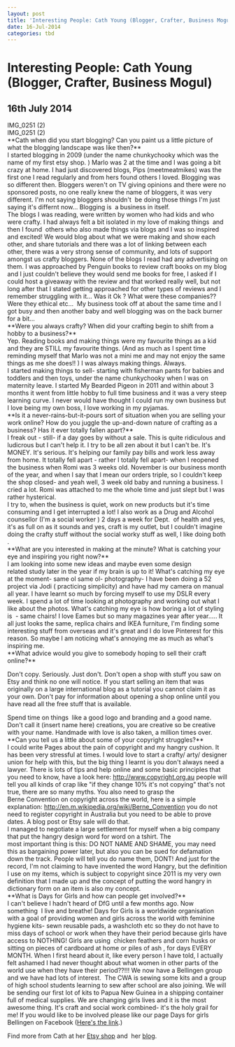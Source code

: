 ```yaml
---
layout: post
title: 'Interesting People: Cath Young (Blogger, Crafter, Business Mogul)'
date: 16-Jul-2014
categories: tbd
---
```


# Interesting People: Cath Young (Blogger, Crafter, Business Mogul)

## 16th July 2014

<div>

<div>

<div>IMG_0251 (2)</a></div>

<div></div>

<div>IMG_0251 (2)</a></div>

<div></div>

<div></div>

<div>**Cath when did you start blogging? Can you paint us a little picture of what the blogging landscape was like then?**</div>

<div></div>

</div>

<div>I started blogging in 2009 (under the name chunkychooky which was the name of my first etsy shop. ) Marlo was 2 at the time and I was going a bit crazy at home. I had just discovered blogs,   Pips (meetmeatmikes) was the first one I read regularly and from hers found others I loved. Blogging was so different then. Bloggers weren't on TV giving opinions and there were no sponsored posts,   no one really knew the name of bloggers, it was very different. I'm not saying bloggers shouldn't  be doing those things I'm just saying it's differnt now... Blogging is  a business in itself.</div>

<div></div>

<div>The blogs I was reading, were written by women who had kids and who were crafty. I had always felt a bit isolated in my love of making things  and then I found  others who also made things via blogs and I was so inspired and excited! We would blog about what we were making and show each other, and share tutorials and there was a lot of linking between each other, there was a very strong sense of community, and lots of support amongst us crafty bloggers. None of the blogs I read had any advertising on them. I was approached by Penguin books to review craft books on my blog and I just couldn't believe they would send me books for free, I asked if I could host a giveaway with the review and that worked really well, but not long after that I stated getting approached for other types of reviews and I remember struggling with it... Was it Ok ? What were these companies?? Were they ethical etc...  My business took off at about the same time and I got busy and then another baby and well blogging was on the back burner for a bit...</div>

<div>

<div></div>

<div>**Were you always crafty? When did your crafting begin to shift from a hobby to a business?**</div>

<div></div>

</div>

<div>Yep. Reading books and making things were my favourite things as a kid and they are STILL my favourite things. (And as much as I spent time reminding myself that Marlo was not a mini me and may not enjoy the same things as me she does!! ) I was always making things. Always.</div>

<div></div>

<div>I started making things to sell- starting with fisherman pants for babies and toddlers and then toys, under the name chunkychooky when I was on maternity leave. I started My Bearded Pigeon in 2011 and within about 3 months it went from little hobby to full time business and it was a very steep learning curve. I never would have thought I could run my own business but I love being my own boss, I love working in my pyjamas.</div>

<div>

<div></div>

<div>**Is it a never-rains-but-it-pours sort of situation when you are selling your work online? How do you juggle the up-and-down nature of crafting as a business? Has it ever totally fallen apart?**</div>

<div></div>

</div>

<div>I freak out - still- if a day goes by without a sale. This is quite ridiculous and ludicrous but I can't help it. I try to be all zen about it but I can't be. It's MONEY. It's serious. It's helping our family pay bills and work less away from home. It totally fell apart - rather I totally fell apart- when I reopened the business when Romi was 3 weeks old. November is our business month of the year, and when I say that I mean our orders triple, so I couldn't keep the shop closed- and yeah well, 3 week old baby and running a business. I cried a lot. Romi was attached to me the whole time and just slept but I was rather hysterical.</div>

<div></div>

<div>I try to, when the business is quiet, work on new products but it's time consuming and I get interrupted a lot! I also work as a Drug and Alcohol counsellor (I'm a social worker ) 2 days a week for Dept.  of health and yes, it's as full on as it sounds and yes, craft is my outlet, but I couldn't imagine doing the crafty stuff without the social worky stuff as well, I like doing both .</div>

<div>

<div></div>

<div>**What are you interested in making at the minute? What is catching your eye and inspiring you right now?**</div>

<div></div>

</div>

<div>I am looking into some new ideas and maybe even some design related study later in the year if my brain is up to it! What's catching my eye at the moment- same ol same ol- photography- I have been doing a 52 project via Jodi ( practicing simplicity) and have had my camera on manual all year. I have learnt so much by forcing myself to use my DSLR every week. I spend a lot of time looking at photography and working out what I like about the photos. What's catching my eye is how boring a lot of styling is  - same chairs! I love Eames but so many magazines year after year..... It all just looks the same, replica chairs and IKEA furniture, I'm finding some interesting stuff from overseas and it's great and I do love Pinterest for this reason. So maybe I am noticing what's annoying me as much as what's inspiring me.</div>

<div>

<div></div>

<div>**What advice would you give to somebody hoping to sell their craft online?**</div>

</div>

Don't copy. Seriously. Just don't. Don't open a shop with stuff you saw on Etsy and think no one will notice. If you start selling an item that was originally on a large international blog as a tutorial you cannot claim it as your own. Don't pay for information about opening a shop online until you have read all the free stuff that is available.

<div>Spend time on things  like a good logo and branding and a good name. Don't call it (insert name here) creations, you are creative so be creative with your name. Handmade with love is also taken, a million times over.</div>

<div>

<div></div>

<div>**Can you tell us a little about some of your copyright struggles?**</div>

<div></div>

</div>

<div>I could write Pages about the pain of copyright and my hangry cushion. It has been very stressful at times. I would love to start a crafty/ arty/ designer union for help with this, but the big thing I learnt is you don't always need a lawyer. There is lots of tips and help online and some basic principles that you need to know, have a look here: <a href="http://www.copyright.org.au/" target="_blank">http://www.copyright.<wbr />org.au</a> people will tell you all kinds of crap like "if they change 10% it's not copying" that's not true, there are so many myths. You also need to grasp the Berne Convention on copyright across the world, here is a simple explanation: <a href="http://en.m.wikipedia.org/wiki/Berne_Convention" target="_blank">http://en.m.<wbr />wikipedia.org/wiki/Berne_<wbr />Convention</a> you do not need to register copyright in Australia but you need to be able to prove dates. A blog post or Etsy sale will do that.</div>

<div>I managed to negotiate a large settlement for myself when a big company that put the hangry design word for word on a tshirt. The most important thing is this: DO NOT NAME AND SHAME, you may need this as bargaining power later, but also you can be sued for defamation down the track. People will tell you do name them, DONT! And just for the record, I'm not claiming to have invented the word Hangry, but the definition I use on my items, which is subject to copyright since 2011 is my very own definition that I made up and the concept of putting the word hangry in dictionary form on an item is also my concept.</div>

<div>

<div></div>

<div>**What is Days for Girls and how can people get involved?**</div>

</div>

</div>

<div></div>

<div>I can't believe I hadn't heard of DfG until a few months ago. Now something  I live and breathe! Days for Girls is a worldwide organisation with a goal of providing women and girls across the world with feminine hygiene kits- sewn reusable pads, a washcloth etc so they do not have to miss days of school or work when they have their period because girls have access to NOTHING! Girls are using  chicken feathers and corn husks or sitting on pieces of cardboard at home or piles of ash , for days EVERY MONTH. When I first heard about it, like every person I have told, I actually felt ashamed I had never thought about what women in other parts of the world use when they have their period??!!! We now have a Bellingen group and we have had lots of interest.  The CWA is sewing some kits and a group of high school students learning to sew after school are also joining. We will be sending our first lot of kits to Papua New Guinea in a shipping container full of medical supplies. We are changing girls lives and it is the most awesome thing. It's craft and social work combined- it's the holy grail for me! If you would like to be involved please like our page Days for girls Bellingen on Facebook (<a href="https://www.facebook.com/dfgbellingen">Here's the link</a>.)</div>

<div></div>

Find more from Cath at her <a href="https://www.etsy.com/au/shop/mybeardedpigeon">Etsy shop</a> and  her <a href="http://www.mybeardedpigeon.com/">blog</a>.
